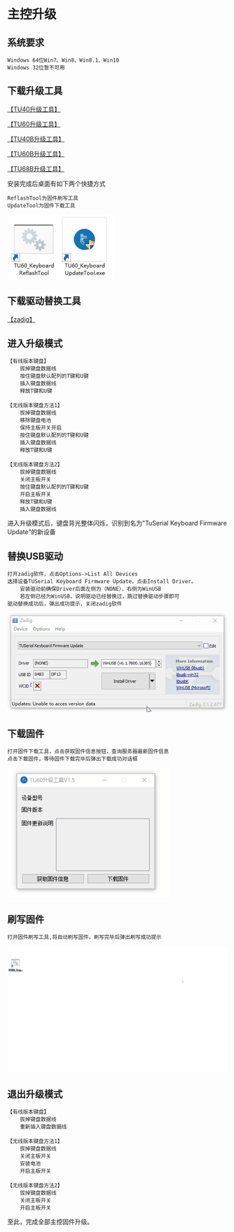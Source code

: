 # 主控升级


## 系统要求

	Windows 64位Win7、Win8、Win8.1、Win10
	Windows 32位暂不可用

## 下载升级工具

[【TU40升级工具】](https://tuusermanual.oss-cn-beijing.aliyuncs.com/UpdateTool/TU40_KeyboardUpdateToolSetup_1_5.exe)

[【TU60升级工具】](https://tuusermanual.oss-cn-beijing.aliyuncs.com/UpdateTool/TU60_KeyboardUpdateToolSetup_1_5.exe)

[【TU40B升级工具】](https://tuusermanual.oss-cn-beijing.aliyuncs.com/UpdateTool/TU40B_KeyboardUpdateToolSetup.exe)

[【TU60B升级工具】](https://tuusermanual.oss-cn-beijing.aliyuncs.com/UpdateTool/TU60B_KeyboardUpdateToolSetup.exe)

[【TU68B升级工具】](https://tuusermanual.oss-cn-beijing.aliyuncs.com/UpdateTool/TU68B_KeyboardUpdateToolSetup.exe)

安装完成后桌面有如下两个快捷方式 

	ReflashTool为固件刷写工具
	UpdateTool为固件下载工具

![UpdateTool](img/UpdateTool.jpg)



## 下载驱动替换工具

[【zadig】](https://tuusermanual.oss-cn-beijing.aliyuncs.com/Tool/zadig_2.1.2.exe)

## 进入升级模式

	【有线版本键盘】
	   	拔掉键盘数据线
		按住键盘默认配列的T键和U键
		插入键盘数据线
		释放T键和U键
	
	【无线版本键盘方法1】
		拔掉键盘数据线
		移除键盘电池
		保持主板开关开启
		按住键盘默认配列的T键和U键
		插入键盘数据线
		释放T键和U键
	
	【无线版本键盘方法2】
		拔掉键盘数据线
		关闭主板开关
		按住键盘默认配列的T键和U键
		开启主板开关
		释放T键和U键
		插入键盘数据线

进入升级模式后，键盘背光整体闪烁，识别到名为"TuSerial Keyboard Firmware Update"的新设备

## 替换USB驱动

	打开zadig软件，点击Options->List All Devices
	选择设备TUSerial Keyboard Firmware Update，点击Install Driver。
		安装驱动前确保Driver后面左侧为（NONE），右侧为WinUSB
		若左侧已经为WinUSB，说明驱动已经替换过，跳过替换驱动步骤即可
	驱动替换成功后，弹出成功提示，关闭zadig软件

![zadig](img/zadig.gif)

## 下载固件

	打开固件下载工具，点击获取固件信息按钮，查询服务器最新固件信息
	点击下载固件，等待固件下载完毕后弹出下载成功对话框

![download](img/download.gif)

## 刷写固件

	打开固件刷写工具,将自动刷写固件，刷写完毕后弹出刷写成功提示

![reflash](img/reflash.gif)

## 退出升级模式

	【有线版本键盘】
	   	拔掉键盘数据线
		重新插入键盘数据线
	
	【无线版本键盘方法1】
		拔掉键盘数据线
		关闭主板开关
		安装电池
		开启主板开关
	
	【无线版本键盘方法2】
		拔掉键盘数据线
		关闭主板开关
		开启主板开关

至此，完成全部主控固件升级。



















